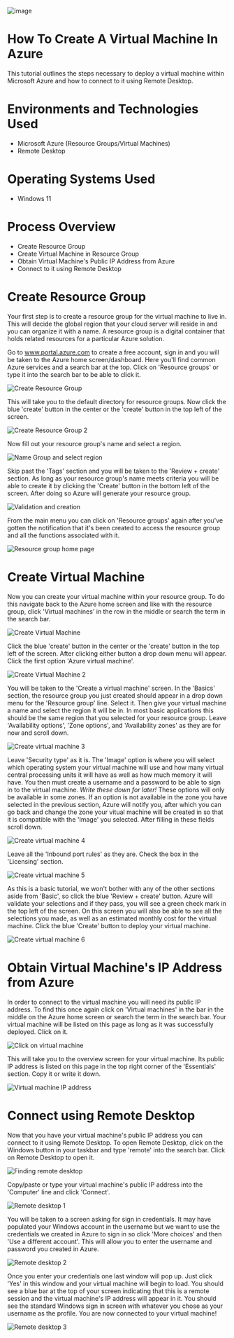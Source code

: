 ![image](https://github.com/user-attachments/assets/49cc4b7c-c153-42d6-9936-e06cfb69b131)

# How To Create A Virtual Machine In Azure
This tutorial outlines the steps necessary to deploy a virtual machine within Microsoft Azure and how to connect to it using Remote Desktop.
# Environments and Technologies Used
- Microsoft Azure (Resource Groups/Virtual Machines)
- Remote Desktop
# Operating Systems Used
- Windows 11
# Process Overview
- Create Resource Group
- Create Virtual Machine in Resource Group
- Obtain Virtual Machine's Public IP Address from Azure
- Connect to it using Remote Desktop
# Create Resource Group
Your first step is to create a resource group for the virtual machine to live in. This will decide the global region that your cloud server will reside in and you can organize it with a name. A resource group is a digital container that holds related resources for a particular Azure solution.

Go to www.portal.azure.com to create a free account, sign in and you will be taken to the Azure home screen/dashboard. Here you'll find common Azure services and a search bar at the top. Click on 'Resource groups' or type it into the search bar to be able to click it.

![Create Resource Group](https://github.com/user-attachments/assets/53f295a2-4c98-4664-b246-cb04bb4437a1)

This will take you to the default directory for resource groups. Now click the blue 'create' button in the center or the 'create' button in the top left of the screen.

![Create Resource Group 2](https://github.com/user-attachments/assets/5b337ae3-763e-4dd7-8fcb-1d9f2aa67500)

Now fill out your resource group's name and select a region.

![Name Group and select region](https://github.com/user-attachments/assets/da0b0c70-ac72-456d-8b40-406fe6568e63)

Skip past the 'Tags' section and you will be taken to the 'Review + create' section. As long as your resource group's name meets criteria you will be able to create it by clicking the 'Create' button in the bottom left of the screen. After doing so Azure will generate your resource group.

![Validation and creation](https://github.com/user-attachments/assets/b7b74afb-359e-4d23-ba4a-5b661f13a1cf)

From the main menu you can click on 'Resource groups' again after you've gotten the notification that it's been created to access the resource group and all the functions associated with it.

![Resource group home page](https://github.com/user-attachments/assets/1387afb5-2de0-4c5f-8a74-5a7a3d152f2a)

# Create Virtual Machine
Now you can create your virtual machine within your resource group. To do this navigate back to the Azure home screen and like with the resource group, click 'Virtual machines' in the row in the middle or search the term in the search bar.

![Create Virtual Machine](https://github.com/user-attachments/assets/0dcea63b-c0da-43bc-b1fd-26302c07a964)

Click the blue 'create' button in the center or the 'create' button in the top left of the screen. After clicking either button a drop down menu will appear. Click the first option 'Azure virtual machine'.

![Create Virtual Machine 2](https://github.com/user-attachments/assets/8498a9d3-07f5-4bed-8722-01fc000b71c1)

You will be taken to the 'Create a virtual machine' screen. In the 'Basics' section, the resource group you just created should appear in a drop down menu for the 'Resource group' line. Select it. Then give your virtual machine a name and select the region it will be in. In most basic applications this should be the same region that you selected for your resource group. Leave 'Availability options', 'Zone options', and 'Availability zones' as they are for now and scroll down.

![Create virtual machine 3](https://github.com/user-attachments/assets/1071c850-3ba3-4595-b4ae-925e01ebba86)

Leave 'Security type' as it is. The 'Image' option is where you will select which operating system your virtual machine will use and how many virtual central processing units it will have as well as how much memory it will have. You then must create a username and a password to be able to sign in to the virtual machine. *Write these down for later!* These options will only be available in some zones. If an option is not available in the zone you have selected in the previous section, Azure will notify you, after which you can go back and change the zone your vitual machine will be created in so that it is compatible with the 'Image' you selected. After filling in these fields scroll down.

![Create virtual machine 4](https://github.com/user-attachments/assets/f55371e3-030d-4bfd-b959-8bb7513fa944)

Leave all the 'Inbound port rules' as they are. Check the box in the 'Licensing' section.

![Create virtual machine 5](https://github.com/user-attachments/assets/13a84c78-645c-4624-9cc2-2e4175611531)

As this is a basic tutorial, we won't bother with any of the other sections aside from 'Basic', so click the blue 'Review + create' button. Azure will validate your selections and if they pass, you will see a green check mark in the top left of the screen. On this screen you will also be able to see all the selections you made, as well as an estimated monthly cost for the virtual machine. Click the blue 'Create' button to deploy your virtual machine.

![Create virtual machine 6](https://github.com/user-attachments/assets/a742c051-4067-4504-ba19-6436bccebc43)

# Obtain Virtual Machine's IP Address from Azure

In order to connect to the virtual machine you will need its public IP address. To find this once again click on 'Virtual machines' in the bar in the middle on the Azure home screen or search the term in the search bar. Your virtual machine will be listed on this page as long as it was successfully deployed. Click on it.

![Click on virtual machine](https://github.com/user-attachments/assets/c775d502-6f14-4a02-a87a-3d8f1c76f7f4)

This will take you to the overview screen for your virtual machine. Its public IP address is listed on this page in the top right corner of the 'Essentials' section. Copy it or write it down.

![Virtual machine IP address](https://github.com/user-attachments/assets/e555dd6b-9576-4311-ac55-2bb452b072c1)

# Connect using Remote Desktop

Now that you have your virtual machine's public IP address you can connect to it using Remote Desktop. To open Remote Desktop, click on the Windows button in your taskbar and type 'remote' into the search bar. Click on Remote Desktop to open it.

![Finding remote desktop](https://github.com/user-attachments/assets/9a504aa2-a680-4613-9b70-e419f9574e94)

Copy/paste or type your virtual machine's public IP address into the 'Computer' line and click 'Connect'. 

![Remote desktop 1](https://github.com/user-attachments/assets/25cd34bf-aa75-4996-9a45-4d84274fc8be)

You will be taken to a screen asking for sign in credentials. It may have populated your Windows account in the username but we want to use the credentials we created in Azure to sign in so click 'More choices' and then 'Use a different account'. This will allow you to enter the username and password you created in Azure.

![Remote desktop 2](https://github.com/user-attachments/assets/675727f8-f733-4a38-a2f8-0a7913b404b4)

Once you enter your credentials one last window will pop up. Just click 'Yes' in this window and your virtual machine will begin to load. You should see a blue bar at the top of your screen indicating that this is a remote session and the virtual machine's IP address will appear in it. You should see the standard Windows sign in screen with whatever you chose as your username as the profile. You are now connected to your virtual machine!

![Remote desktop 3](https://github.com/user-attachments/assets/db16bc69-5ae2-424d-9911-0748eb4da699)
